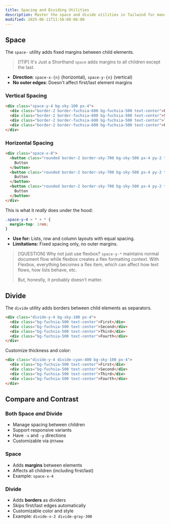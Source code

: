 ```yaml
---
title: Spacing and Dividing Utilities
description: Master the space and divide utilities in Tailwind for managing spacing and borders between child elements
modified: 2025-06-11T11:56:08-06:00
---
```


## Space

The `space-` utility adds fixed margins between child elements.

> [!TIP] It's Just a Shorthand
> `space` adds margins to all children except the last.

- **Direction**: `space-x-{n}` (horizontal), `space-y-{n}` (vertical)
- **No outer edges**: Doesn't affect first/last element margins

### Vertical Spacing

```html tailwind
<div class="space-y-4 bg-sky-100 px-4">
  <div class="border-2 border-fuchsia-600 bg-fuchsia-500 text-center">First</div>
  <div class="border-2 border-fuchsia-600 bg-fuchsia-500 text-center">Second</div>
  <div class="border-2 border-fuchsia-600 bg-fuchsia-500 text-center">Third</div>
  <div class="border-2 border-fuchsia-600 bg-fuchsia-500 text-center">Fourth</div>
</div>
```

### Horizontal Spacing

```html tailwind
<div class="space-x-8">
  <button class="rounded border-2 border-sky-700 bg-sky-500 px-4 py-2 text-white shadow-md">
    Button
  </button>
  <button class="rounded border-2 border-sky-700 bg-sky-500 px-4 py-2 text-white shadow-md">
    Button
  </button>
  <button class="rounded border-2 border-sky-700 bg-sky-500 px-4 py-2 text-white shadow-md">
    Button
  </button>
</div>
```

This is what it _really_ does under the hood:

```css
.space-y-4 > * + * {
  margin-top: 1rem;
}
```

- **Use for:** Lists, row and column layouts with equal spacing.
- **Limitations:** Fixed spacing only, no outer margins.

> [!QUESTION] Why not just use flexbox?
> `space-y-*` maintains normal document flow while flexbox creates a flex formatting context. With Flexbox, everything becomes a flex item, which can affect how text flows, how lists behave, etc.
>
> But, honestly, it probably doesn't matter.

## Divide

The `divide` utility adds borders between child elements as separators.

```html tailwind
<div class="divide-y-4 bg-sky-100 px-4">
  <div class="bg-fuchsia-500 text-center">First</div>
  <div class="bg-fuchsia-500 text-center">Second</div>
  <div class="bg-fuchsia-500 text-center">Third</div>
  <div class="bg-fuchsia-500 text-center">Fourth</div>
</div>
```

Customize thickness and color:

```html tailwind
<div class="divide-y-4 divide-cyan-400 bg-sky-100 px-4">
  <div class="bg-fuchsia-500 text-center">First</div>
  <div class="bg-fuchsia-500 text-center">Second</div>
  <div class="bg-fuchsia-500 text-center">Third</div>
  <div class="bg-fuchsia-500 text-center">Fourth</div>
</div>
```

## Compare and Contrast

### Both Space _and_ Divide

- Manage spacing between children
- Support responsive variants
- Have `-x` and `-y` directions
- Customizable via `@theme`

### Space

- Adds **margins** between elements
- Affects all children (including first/last)
- Example: `space-x-4`

### Divide

- Adds **borders** as dividers
- Skips first/last edges automatically
- Customizable color and style
- Example: `divide-x-2 divide-gray-300`
